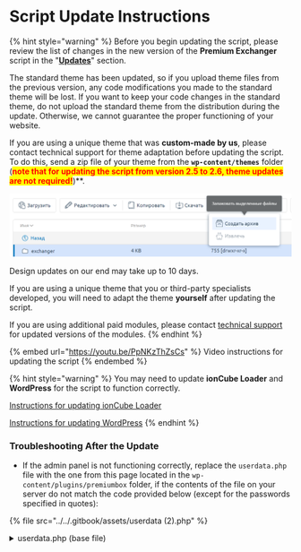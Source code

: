 # Script Update Instructions

{% hint style="warning" %}
Before you begin updating the script, please review the list of changes in the new version of the **Premium Exchanger** script in the "[**Updates**](https://premiumexchanger.com/obnovleniya/)" section.

The standard theme has been updated, so if you upload theme files from the previous version, any code modifications you made to the standard theme will be lost. If you want to keep your code changes in the standard theme, do not upload the standard theme from the distribution during the update. Otherwise, we cannot guarantee the proper functioning of your website.

If you are using a unique theme that was **custom-made by us**, please contact technical support for theme adaptation before updating the script. To do this, send a zip file of your theme from the **`wp-content/themes`** folder (**<mark style="color:red;">**note that for updating the script from version 2.5 to 2.6, theme updates are not required!**</mark>**)**.

<img src="../../.gitbook/assets/image (1119)_eng.png" alt="" data-size="original">

Design updates on our end may take up to 10 days.

If you are using a unique theme that you or third-party specialists developed, you will need to adapt the theme **yourself** after updating the script.

If you are using additional paid modules, please contact [technical support](https://premiumexchanger.com/podderzhka/) for updated versions of the modules.
{% endhint %}

{% embed url="https://youtu.be/PpNKzThZsCs" %}
Video instructions for updating the script
{% endembed %}

{% hint style="warning" %}
You may need to update **ionCube Loader** and **WordPress** for the script to function correctly.

[Instructions for updating ionCube Loader](https://premium.gitbook.io/main/en/basic-settings/faq/kak-obnovit-ioncube-loader)

[Instructions for updating WordPress](https://premium.gitbook.io/main/en/basic-settings/faq/kak-obnovit-wordpress)
{% endhint %}

### Troubleshooting After the Update

* If the admin panel is not functioning correctly, replace the `userdata.php` file with the one from this page located in the `wp-content/plugins/premiumbox` folder, if the contents of the file on your server do not match the code provided below (except for the passwords specified in quotes):

{% file src="../../.gitbook/assets/userdata (2).php" %}

<details>

<summary>userdata.php (base file)</summary>

```php
<?php
/*
Please be careful! This file should only be edited in UTF-8 without (BOM).
*/

/**************** user data ******************/

	/* 
	Security code for merchant settings and auto payouts
	*/
	if(!defined('MERCH_ACTION_PASSWORD')){
		define('MERCH_ACTION_PASSWORD', '');
	}
	
	/* 
	Security code to confirm payments
	*/
	if(!defined('PAY_ACTION_PASSWORD')){
		define('PAY_ACTION_PASSWORD', '');
	}

	/* 
	Security code for editing orders
	*/
	if(!defined('EDIT_ACTION_PASSWORD')){
		define('EDIT_ACTION_PASSWORD', '');
	}	
	
	/* 
	Code for encrypting data of merchants and auto payouts (set once). Use an arbitrary set of numbers and letters as a code.
	*/
	if (!defined('EXT_SALT')) {
		define('EXT_SALT', '');
	}
	
	/* 
	Personal hash for cron URLs and files with exchange rates
	*/
	if(!defined('PN_HASH_CRON')){
		define('PN_HASH_CRON', '');
	}	

	if(!defined('PN_ADMIN_GOWP')){
		define('PN_ADMIN_GOWP', 'false'); 
	}		

/**************** end user data ******************/
```

</details>